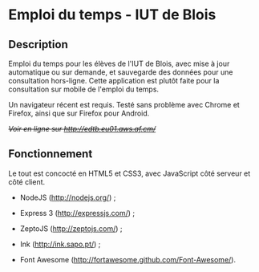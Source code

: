 Emploi du temps - IUT de Blois
==============================

Description
-----------

Emploi du temps pour les élèves de l'IUT de Blois,
avec mise à jour automatique ou sur demande, et sauvegarde
des données pour une consultation hors-ligne.
Cette application est plutôt faite
pour la consultation sur mobile de l'emploi du temps.

Un navigateur récent est requis.
Testé sans problème avec Chrome et Firefox,
ainsi que sur Firefox pour Android.

~~_Voir en ligne sur http://edtb.eu01.aws.af.cm/_~~

Fonctionnement
--------------

Le tout est concocté en HTML5 et CSS3, avec JavaScript côté serveur et côté client.

- NodeJS (http://nodejs.org/) ;

- Express 3 (http://expressjs.com/) ;

- ZeptoJS (http://zeptojs.com/) ;

- Ink (http://ink.sapo.pt/) ;

- Font Awesome (http://fortawesome.github.com/Font-Awesome/).
